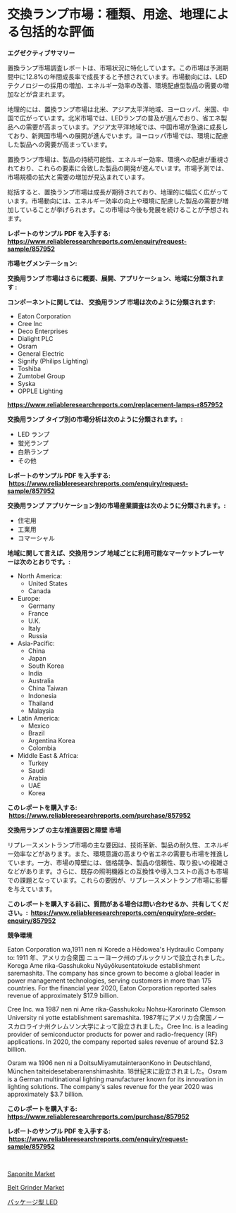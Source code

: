 <p><h1>交換ランプ市場：種類、用途、地理による包括的な評価</h1></p><p><strong>エグゼクティブサマリー</strong></p>
<p><p>置換ランプ市場調査レポートは、市場状況に特化しています。この市場は予測期間中に12.8%の年間成長率で成長すると予想されています。市場動向には、LEDテクノロジーの採用の増加、エネルギー効率の改善、環境配慮型製品の需要の増加などが含まれます。</p><p>地理的には、置換ランプ市場は北米、アジア太平洋地域、ヨーロッパ、米国、中国で広がっています。北米市場では、LEDランプの普及が進んでおり、省エネ製品への需要が高まっています。アジア太平洋地域では、中国市場が急速に成長しており、新興国市場への展開が進んでいます。ヨーロッパ市場では、環境に配慮した製品への需要が高まっています。</p><p>置換ランプ市場は、製品の持続可能性、エネルギー効率、環境への配慮が重視されており、これらの要素に合致した製品の開発が進んでいます。市場予測では、市場規模の拡大と需要の増加が見込まれています。</p><p>総括すると、置換ランプ市場は成長が期待されており、地理的に幅広く広がっています。市場動向には、エネルギー効率の向上や環境に配慮した製品の需要が増加していることが挙げられます。この市場は今後も発展を続けることが予想されます。</p></p>
<p><strong>レポートのサンプル PDF を入手する: <a href="https://www.reliableresearchreports.com/enquiry/request-sample/857952">https://www.reliableresearchreports.com/enquiry/request-sample/857952</a></strong></p>
<p><strong>市場セグメンテーション:</strong></p>
<p><strong> 交換用ランプ 市場はさらに概要、展開、アプリケーション、地域に分類されます :</strong></p>
<p><strong>コンポーネントに関しては、 交換用ランプ 市場は次のように分類されます: &nbsp;</strong></p>
<p><ul><li>Eaton Corporation</li><li>Cree Inc</li><li>Deco Enterprises</li><li>Dialight PLC</li><li>Osram</li><li>General Electric</li><li>Signify (Philips Lighting)</li><li>Toshiba</li><li>Zumtobel Group</li><li>Syska</li><li>OPPLE Lighting</li></ul></p>
<p><strong><a href="https://www.reliableresearchreports.com/replacement-lamps-r857952">https://www.reliableresearchreports.com/replacement-lamps-r857952</a></strong></p>
<p><strong> 交換用ランプ タイプ別の市場分析は次のように分類されます。:</strong></p>
<p><ul><li>LED ランプ</li><li>蛍光ランプ</li><li>白熱ランプ</li><li>その他</li></ul></p>
<p><strong>レポートのサンプル PDF を入手する: &nbsp;<a href="https://www.reliableresearchreports.com/enquiry/request-sample/857952">https://www.reliableresearchreports.com/enquiry/request-sample/857952</a></strong></p>
<p><strong> 交換用ランプ アプリケーション別の市場産業調査は次のように分類されます。:</strong></p>
<p><ul><li>住宅用</li><li>工業用</li><li>コマーシャル</li></ul></p>
<p><strong>地域に関して言えば、交換用ランプ 地域ごとに利用可能なマーケットプレーヤーは次のとおりです。:</strong></p>
<p><ul>
    <li>
        North America:
        <ul>
            <li>United States</li>
            <li>Canada</li>
        </ul>
    </li>
    <li>
        Europe:
        <ul>
            <li>Germany</li>
            <li>France</li>
            <li>U.K.</li>
            <li>Italy</li>
            <li>Russia</li>
        </ul>
    </li>
    <li>
        Asia-Pacific:
        <ul>
            <li>China</li>
            <li>Japan</li>
            <li>South Korea</li>
            <li>India</li>
            <li>Australia</li>
            <li>China Taiwan</li>
            <li>Indonesia</li>
            <li>Thailand</li>
            <li>Malaysia</li>
        </ul>
    </li>
    <li>
        Latin America:
        <ul>
            <li>Mexico</li>
            <li>Brazil</li>
            <li>Argentina Korea</li>
            <li>Colombia</li>
        </ul>
    </li>
    <li>
        Middle East & Africa:
        <ul>
            <li>Turkey</li>
            <li>Saudi</li>
            <li>Arabia</li>
            <li>UAE</li>
            <li>Korea</li>
        </ul>
    </li>
    </ul></p>
<p><strong>このレポートを購入する: &nbsp;<a href="https://www.reliableresearchreports.com/purchase/857952">https://www.reliableresearchreports.com/purchase/857952</a></strong></p>
<p><strong>交換用ランプ の主な推進要因と障壁 市場</strong></p>
<p><p>リプレースメントランプ市場の主な要因は、技術革新、製品の耐久性、エネルギー効率などがあります。また、環境意識の高まりや省エネの需要も市場を推進しています。一方、市場の障壁には、価格競争、製品の信頼性、取り扱いの複雑さなどがあります。さらに、既存の照明機器との互換性や導入コストの高さも市場での課題となっています。これらの要因が、リプレースメントランプ市場に影響を与えています。</p></p>
<p><strong>このレポートを購入する前に、質問がある場合は問い合わせるか、共有してください。:&nbsp; <a href="https://www.reliableresearchreports.com/enquiry/pre-order-enquiry/857952">https://www.reliableresearchreports.com/enquiry/pre-order-enquiry/857952</a></strong></p>
<p><strong>競争環境</strong></p>
<p><p>Eaton Corporation wa,1911 nen ni Korede a Hēdowea&#39;s Hydraulic Company to: 1911 年、アメリカ合衆国 ニューヨーク州のブルックリンで設立されました。Korega Ame rika-Gasshukoku Nyūyōkusentatokude establishment saremashita. The company has since grown to become a global leader in power management technologies, serving customers in more than 175 countries. For the financial year 2020, Eaton Corporation reported sales revenue of approximately $17.9 billion.</p><p>Cree Inc. wa 1987 nen ni Ame rika-Gasshukoku Nohsu-Karorinato Clemson University ni yotte establishment saremashita. 1987年にアメリカ合衆国ノースカロライナ州クレムソン大学によって設立されました。Cree Inc. is a leading provider of semiconductor products for power and radio-frequency (RF) applications. In 2020, the company reported sales revenue of around $2.3 billion.</p><p>Osram wa 1906 nen ni a DoitsuMiyamutainteraonKono in Deutschland, München taiteidesetaberarenshimashita. 18世紀末に設立されました。Osram is a German multinational lighting manufacturer known for its innovation in lighting solutions. The company's sales revenue for the year 2020 was approximately $3.7 billion.</p></p>
<p><strong>このレポートを購入する: &nbsp; <a href="https://www.reliableresearchreports.com/purchase/857952">https://www.reliableresearchreports.com/purchase/857952</a></strong></p>
<p><strong>レポートのサンプル PDF を入手する: &nbsp;<a href="https://www.reliableresearchreports.com/enquiry/request-sample/857952">https://www.reliableresearchreports.com/enquiry/request-sample/857952</a></strong><strong></strong></p>
<p>&nbsp;</p>
<p><p><a href="https://angry-finch-aaf.notion.site/Saponite-Market-Size-Furnishes-Valuable-Information-Encompassing-Market-Share-Market-Trends-and-Pr-2a7d0a419d814b1bbf73c9e563e7c122">Saponite Market</a></p><p><a href="https://github.com/ruddyyedelwadw/Market-Research-Report-List-2/blob/main/belt-grinder-market.md">Belt Grinder Market</a></p><p><a href="https://github.com/SantosDicki04/Market-Research-Report-List-1/blob/main/106870321634.md">パッケージ型 LED</a></p></p>